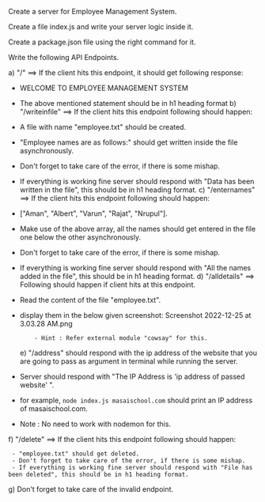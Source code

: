 Create a server for Employee Management System.

Create a file index.js and write your server logic inside it.

Create a package.json file using the right command for it.

Write the following API Endpoints.

a) "/" ==> If the client hits this endpoint, it should get following response:

- WELCOME TO EMPLOYEE MANAGEMENT SYSTEM
- The above mentioned statement should be in h1 heading format
  b) "/writeinfile" ==> If the client hits this endpoint following should happen:

- A file with name "employee.txt" should be created.
- "Employee names are as follows:" should get written inside the file asynchronously.
- Don't forget to take care of the error, if there is some mishap.
- If everything is working fine server should respond with "Data has been written in the file", this should be in h1 heading format.
  c) "/enternames" ==> If the client hits this endpoint following should happen:

- ["Aman", "Albert", "Varun", "Rajat", "Nrupul"].
- Make use of the above array, all the names should get entered in the file one below the other asynchronously.
- Don't forget to take care of the error, if there is some mishap.
- If everything is working fine server should respond with "All the names added in the file", this should be in h1 heading format.
  d) "/alldetails" ==> Following should happen if client hits at this endpoint.

- Read the content of the file "employee.txt".
- display them in the below given screenshot:
  Screenshot 2022-12-25 at 3.03.28 AM.png

          - Hint : Refer external module "cowsay" for this.

  e) "/address" should respond with the ip address of the website that you are going to pass as argument in terminal while running the server.

- Server should respond with "The IP Address is 'ip address of passed website' ".
- for example, `node index.js masaischool.com` should print an IP address of masaischool.com.
- Note : No need to work with nodemon for this.

f) "/delete" ==> If the client hits this endpoint following should happen:

     - "employee.txt" should get deleted.
     - Don't forget to take care of the error, if there is some mishap.
     - If everything is working fine server should respond with "File has been deleted", this should be in h1 heading format.

g) Don't forget to take care of the invalid endpoint.
